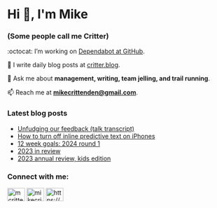 # Hi 👋, I'm Mike
### (Some people call me Critter)

:octocat: I’m working on [Dependabot at GitHub](https://github.com/features/security).

📝 I write daily blog posts at [critter.blog](https://critter.blog).

💬 Ask me about **management, writing, team jelling, and trail running**.

📫 Reach me at **mikecrittenden@gmail.com**.

### Latest blog posts
<!-- BLOG-POST-LIST:START -->
- [Unfudging our feedback &lpar;talk transcript&rpar;](https://critter.blog/2024/01/09/unfudging-our-feedback-talk-transcript/)
- [How to turn off inline predictive text on iPhones](https://critter.blog/2024/01/08/how-to-turn-off-inline-predictive-text-on-iphones/)
- [12 week goals: 2024 round 1](https://critter.blog/2024/01/05/12-week-goals-2024-round-1/)
- [2023 in review](https://critter.blog/2024/01/04/2023-in-review/)
- [2023 annual review, kids edition](https://critter.blog/2024/01/03/2023-annual-review-kids-edition/)
<!-- BLOG-POST-LIST:END -->

<h3 align="left">Connect with me:</h3>
<p align="left">
<a href="https://twitter.com/mcrittenden" target="blank"><img align="center" src="https://raw.githubusercontent.com/rahuldkjain/github-profile-readme-generator/master/src/images/icons/Social/twitter.svg" alt="mcrittenden" height="30" width="40" /></a>
<a href="https://linkedin.com/in/mikecrittenden" target="blank"><img align="center" src="https://raw.githubusercontent.com/rahuldkjain/github-profile-readme-generator/master/src/images/icons/Social/linked-in-alt.svg" alt="mikecrittenden" height="30" width="40" /></a>
<a href="https://critter.blog/feed/" target="blank"><img align="center" src="https://raw.githubusercontent.com/rahuldkjain/github-profile-readme-generator/master/src/images/icons/Social/rss.svg" alt="https://critter.blog/feed/" height="30" width="40" /></a>
</p>
